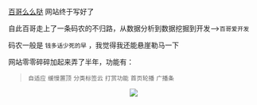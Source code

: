 [百哥么么哒](https://ttyb.github.io/) 网站终于写好了

自此百哥走上了一条码农的不归路，从数据分析到数据挖掘到开发-->`百哥爱开发`

码农一般是 `钱多话少死的早` ，我觉得我还能悬崖勒马一下

网站零零碎碎加起来弄了半年，功能有：

> `自适应`
> `缓慢置顶`
> `分类标签云`
> `打赏功能`
> `首页轮播`
> `广播条`

<p style="text-align:center"><img src="/static/jpg/20171010162626.png"/></p>